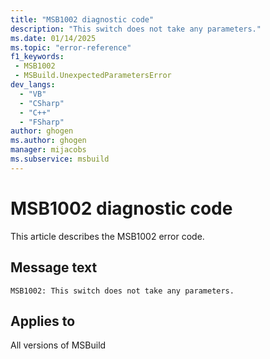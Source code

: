 ```yaml
---
title: "MSB1002 diagnostic code"
description: "This switch does not take any parameters."
ms.date: 01/14/2025
ms.topic: "error-reference"
f1_keywords:
 - MSB1002
 - MSBuild.UnexpectedParametersError
dev_langs:
  - "VB"
  - "CSharp"
  - "C++"
  - "FSharp"
author: ghogen
ms.author: ghogen
manager: mijacobs
ms.subservice: msbuild
---
```


# MSB1002 diagnostic code

<!-- :::ErrorDefinitionDescription::: -->
<!-- :::editable-content name="introDescription"::: -->
This article describes the MSB1002 error code.
<!-- :::editable-content-end::: -->

## Message text

```output
MSB1002: This switch does not take any parameters.
```

<!-- :::editable-content name="postOutputDescription"::: -->
<!--
{StrBegin="MSBUILD : error MSB1002: "}UE: For example, if somebody types "msbuild.exe -noLogo:1", they would get this error because the -noLogo switch
    should not be followed by any parameters ... it stands alone.
    LOCALIZATION: The prefix "MSBUILD : error MSBxxxx:" should not be localized.
-->
<!-- :::editable-content-end::: -->
<!-- :::ErrorDefinitionDescription-end::: -->

## Applies to

All versions of MSBuild
